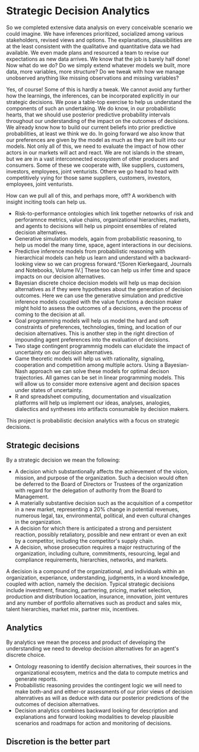 # Strategic Decision Analytics

So we completed extensive data analysis on every conceivable scenario we could imagine. We have inferences prioritized, socialized among various stakeholders, revised views and options. The explanations, plausibilities are at the least consistent with the qualitative and quantitative data we had available. We even made plans and resourced a team to revise our expectations as new data arrives. We know that the job is barely half done! Now what do we do? Do we simply extend whatever models we built, more data, more variables, more structure? Do we tweak with how we manage unobserved anything like missing observations and missing variables?

Yes, of course! Some of this is hardly a tweak. We cannot avoid any further how the learnings, the inferences, can be incorporated explicitly in our strategic decisions. We pose a table-top exercise to help us understand the components of such an undertaking. We do know, in our probabilistic hearts, that we should use posterior predictive probability intervals throughout our understanding of the impact on the outcomes of decisions. We already know how to build our current beliefs into prior predictive probabilities, at least we think we do. In going forward we also know that our preferences are given by the model as much as they are built into our models. Not only all of this, we need to evaluate the impact of how other actors in our markets will act and react. We are not islands in the stream, but we are in a vast interconnected ecosystem of other producers and consumers. Some of these we cooperate with, like suppliers, customers, investors, employees, joint venturists. Othere we go head to head with competitively vying for those same suppliers, customers, investors, employees, joint venturists.

How can we pull all of this, and perhaps more, off? A workbench with insight inciting tools can help us. 

- Risk-to-performance ontologies which link together netowrks of risk and perforamnce metrics, value chains, organizational hierarchies, markets, and agents to decisions will help us pinpoint ensembles of related decision alternatives.
- Generative simulation models, again from probabilistic reasoning, to help us model the many time, space, agent interactions in our decisions.
- Predictive inference models from probabilistic reasoning with hierarchical models can help us learn and understand with a backward-looking view so we can progress forward.^[Soren Kierkegaard, Journals and Notebooks, Volume IV.] These too can help us infer time and space impacts on our decision alternatives.
- Bayesian discrete choice decision models will help us map decision alternatives as if they were hypotheses about the generation of decision outcomes. Here we can use the generative simulation and predictive inference models coupled with the value functions a decision maker might hold to assess the outcomes of a decisions, even the process of coming to the decision at all. 
- Goal programming models will help us model the hard and soft constraints of preferences, technologies, timing, and location of our decision alternatives. This is another step in the right direction of impounding agent preferences into the evaluation of decisions.
- Two stage contingent programmnig models can elucidate the impact of uncertainty on our decision alternatives.
- Game theoretic models will help us with rationality, signaling, cooperation and competition among multiple actors. Using a Bayesian-Nash approach we can solve these models for optimal decison trajectories. All games can be set in linear programming models. This will allow us to consider more extensive agent and decision spaces under states of uncertainty.
- R and spreadsheet computing, documentation and visualization platforms will help us implement our ideas, analyses, analogies, dialectics and syntheses into artifacts consumable by decision makers. 

This project is probabilistic decision analytics with a focus on strategic decisions.

## Strategic decisions

By a strategic decision we mean the following:

- A decision which substantionally affects the achievement of the vision, mission, and purpose of the organization. Such a decision would often be deferred to the Board of Directors or Trustees of the organization with regard for the delegation of authority from the Board to Management.
- A materially substantive decision such as the acquisition of a competitor in a new market, representing a 20\% change in potential revenues, numerous legal, tax, environmental, political, and even cultural changes in the organization.
- A decision for which there is anticipated a strong and persistent reaction, possibly retaliatory, possible and new entrant or even an exit by a competitor, including the competitor's supply chain.
- A decision, whose prosecution requires a major restructuring of the organization, including culture, commitments, resourcing, legal and compliance requirements, hierarchies, networks, and markets.

A decision is a compound of the organizational, and individuals within an organization, experiance, understanding, judgments, in a word knowledge, coupled with action, namely the decision. Typical strategic decisions include investment, financing, partnering, pricing, market selection, production and distribution locaation, insurance, innovation, joint ventures and any number of portfolio alternatives such as product and sales mix, talent hierarchies, market mix, partner mix, incentives.

## Analytics

By analytics we mean the process and product of developing the understanding we need to develop decision alternatives for an agent's discrete choice.

- Ontology reasoning to identify decision alternatives, their sources in the organizational ecosytem, metrics and the data to compute metrics and generate reports. 
- Probabilistic reasoning provides the contingent logic we will need to make both-and and either-or assessments of our prior views of decision altenratives as will as deduce with data our posterior predictions of the outcomes of decision alternatives.
- Decision analytics combines backward looking for description and explanations and forward looking modalities to develop plausible scenarios and roadmaps for action and monitoring of decisions. 

## Discretion is the better part
